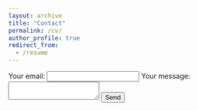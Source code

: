 ```yaml
---
layout: archive
title: "Contact"
permalink: /cv/
author_profile: true
redirect_from:
  - /resume
---
```


<!-- modify this form HTML and place wherever you want your form -->
<form
  action="https://formspree.io/f/mbjwjyqq"
  method="POST"
>
  <label>
    Your email:
    <input type="email" name="_replyto">
  </label>
  <label>
    Your message:
    <textarea name="message"></textarea>
  </label>
  <!-- your other form fields go here -->
  <button type="submit">Send</button>
</form>
